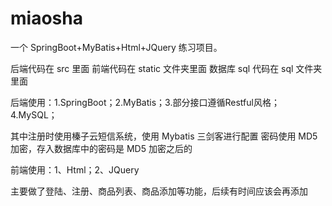 # miaosha
一个 SpringBoot+MyBatis+Html+JQuery 练习项目。

后端代码在 src 里面
前端代码在 static 文件夹里面
数据库 sql 代码在 sql 文件夹里面


后端使用：1.SpringBoot；2.MyBatis；3.部分接口遵循Restful风格；4.MySQL；

其中注册时使用榛子云短信系统，使用 Mybatis 三剑客进行配置
密码使用 MD5 加密，存入数据库中的密码是 MD5 加密之后的


前端使用：1、Html；2、JQuery


主要做了登陆、注册、商品列表、商品添加等功能，后续有时间应该会再添加



